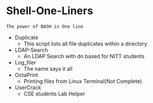 # Shell-One-Liners
	The power of BASH in One line
* Duplicate
	* This script lists all file duplicates within a directory 
* LDAP-Search
	* An LDAP Search with dn based for NITT students
* Log_filer
	* The name says it all
* OctaPrint
	* Printing files from Linux Terminal(Not Complete)
* UserCrack
	* CSE students Lab Helper